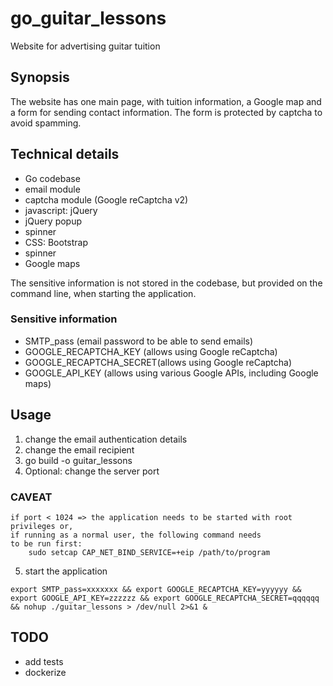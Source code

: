 # go_guitar_lessons
Website for advertising guitar tuition

## Synopsis

The website has one main page, with tuition information, a Google map and a form for sending
contact information. The form is protected by captcha to avoid spamming.

## Technical details

- Go codebase
- email module
- captcha module (Google reCaptcha v2)
- javascript: jQuery
- jQuery popup
- spinner
- CSS: Bootstrap
- spinner
- Google maps

The sensitive information is not stored in the codebase, but provided on the command line, when
starting the application.

### Sensitive information

- SMTP_pass (email password to be able to send emails)
- GOOGLE_RECAPTCHA_KEY (allows using Google reCaptcha)
- GOOGLE_RECAPTCHA_SECRET(allows using Google reCaptcha)
- GOOGLE_API_KEY (allows using various Google APIs, including Google maps)  


## Usage

1. change the email authentication details
2. change the email recipient
3. go build -o guitar_lessons
4. Optional: change the server port

### CAVEAT
    if port < 1024 => the application needs to be started with root privileges or, 
    if running as a normal user, the following command needs
    to be run first:
        sudo setcap CAP_NET_BIND_SERVICE=+eip /path/to/program

5. start the application
```
export SMTP_pass=xxxxxxx && export GOOGLE_RECAPTCHA_KEY=yyyyyy && export GOOGLE_API_KEY=zzzzzz && export GOOGLE_RECAPTCHA_SECRET=qqqqqq && nohup ./guitar_lessons > /dev/null 2>&1 &
```

## TODO

- add tests
- dockerize

